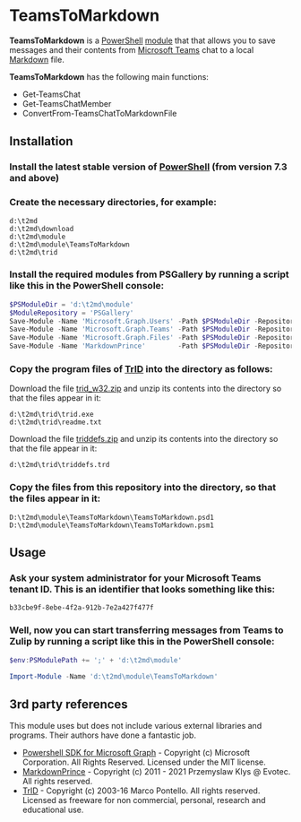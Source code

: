 # TeamsToMarkdown

**TeamsToMarkdown** is a [PowerShell](https://learn.microsoft.com/powershell/) [module](https://learn.microsoft.com/en-us/previous-versions/dd901839(v=vs.85))
that that allows you to save messages and their contents from [Microsoft Teams](https://www.microsoft.com/en-us/microsoft-teams/group-chat-software) chat to a local [Markdown](https://en.wikipedia.org/wiki/Markdown) file.

**TeamsToMarkdown** has the following main functions:

- Get-TeamsChat
- Get-TeamsChatMember
- ConvertFrom-TeamsChatToMarkdownFile

## Installation

### Install the latest stable version of [PowerShell](https://learn.microsoft.com/en-us/powershell/scripting/install/installing-powershell) (from version 7.3 and above)

### Create the necessary directories, for example:
```
d:\t2md
d:\t2md\download
d:\t2md\module
d:\t2md\module\TeamsToMarkdown
d:\t2md\trid
```

### Install the required modules from PSGallery by running a script like this in the PowerShell console:
```powershell
$PSModuleDir = 'd:\t2md\module'
$ModuleRepository = 'PSGallery'
Save-Module -Name 'Microsoft.Graph.Users' -Path $PSModuleDir -Repository $ModuleRepository -Force
Save-Module -Name 'Microsoft.Graph.Teams' -Path $PSModuleDir -Repository $ModuleRepository -Force
Save-Module -Name 'Microsoft.Graph.Files' -Path $PSModuleDir -Repository $ModuleRepository -Force
Save-Module -Name 'MarkdownPrince'        -Path $PSModuleDir -Repository $ModuleRepository -Force
```

### Copy the program files of [TrID](http://mark0.net/soft-trid-e.html) into the directory as follows:
Download the file [trid_w32.zip](https://mark0.net/download/trid_w32.zip) and unzip its contents into the directory so that the files appear in it:
```
d:\t2md\trid\trid.exe
d:\t2md\trid\readme.txt
```
Download the file [triddefs.zip](https://mark0.net/download/triddefs.zip) and unzip its contents into the directory so that the file appear in it:
```
d:\t2md\trid\triddefs.trd
```

### Copy the files from this repository into the directory, so that the files appear in it:
```
D:\t2md\module\TeamsToMarkdown\TeamsToMarkdown.psd1
D:\t2md\module\TeamsToMarkdown\TeamsToMarkdown.psm1
```

## Usage

### Ask your system administrator for your Microsoft Teams tenant ID. This is an identifier that looks something like this:
```
b33cbe9f-8ebe-4f2a-912b-7e2a427f477f
```

### Well, now you can start transferring messages from Teams to Zulip by running a script like this in the PowerShell console:
```powershell
$env:PSModulePath += ';' + 'd:\t2md\module'

Import-Module -Name 'd:\t2md\module\TeamsToMarkdown'

```

## 3rd party references

This module uses but does not include various external libraries and programs. Their authors have done a fantastic job.
- [Powershell SDK for Microsoft Graph](https://github.com/microsoftgraph/msgraph-sdk-powershell) - Copyright (c) Microsoft Corporation. All Rights Reserved. Licensed under the MIT license.
- [MarkdownPrince](https://github.com/EvotecIT/MarkdownPrince) - Copyright (c) 2011 - 2021 Przemyslaw Klys @ Evotec. All rights reserved.
- [TrID](http://mark0.net/soft-trid-e.html) -  Copyright (c) 2003-16 Marco Pontello. All rights reserved. Licensed as freeware for non commercial, personal, research and educational use.
